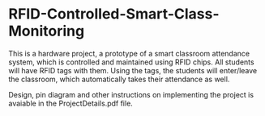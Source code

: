 # RFID-Controlled-Smart-Class-Monitoring
This is a hardware project, a prototype of a smart classroom attendance system, which is controlled and maintained using RFID chips. All students will have RFID tags with them. Using the tags, the students will enter/leave the classroom, which automatically takes their attendance as well.

Design, pin diagram and other instructions on implementing the project is avaiable in the ProjectDetails.pdf file.
